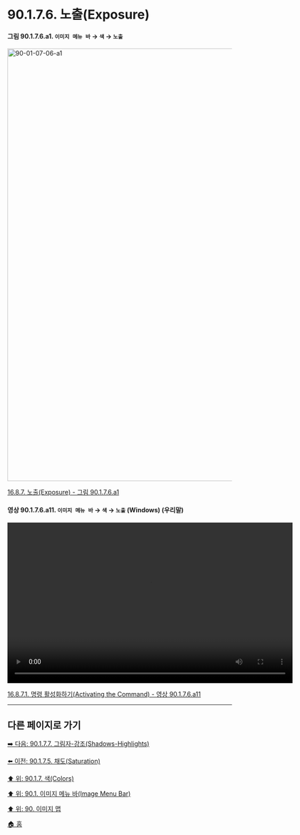 # 90.1.7.6. 노출(Exposure)

<a id="90-01-07-06-a1"></a>

#### 그림 90.1.7.6.a1. `이미지 메뉴 바` → `색` → `노출`
<img width="916" height="970" alt="90-01-07-06-a1" src="https://github.com/user-attachments/assets/32348fe8-65c6-4354-9fde-7f9f83984f94" />

[16.8.7. 노출(Exposure) - 그림 90.1.7.6.a1](./16-08-07-00-exposure.md#90-01-07-06-a1)

<a id="90-01-07-06-a11"></a>

#### 영상 90.1.7.6.a11. `이미지 메뉴 바` → `색` → `노출` (Windows) (우리말)
<video controls="controls" width="640" height="360" src="https://github.com/user-attachments/assets/a11f9655-3e0a-4e1e-aa34-d1ebbe542200"></video>

[16.8.7.1. 명령 활성화하기(Activating the Command) - 영상 90.1.7.6.a11](./16-08-07-01-activating_the_command.md#90-01-07-06-a11)

***

## 다른 페이지로 가기

[➡️ 다음: 90.1.7.7. 그림자-강조(Shadows-Highlights)](./90-01-07-07-shadows_highlights.md)

[⬅️ 이전: 90.1.7.5. 채도(Saturation)](./90-01-07-05-saturation.md)

[⬆️ 위: 90.1.7. 색(Colors)](./90-01-07-00-colors.md)

[⬆️ 위: 90.1. 이미지 메뉴 바(Image Menu Bar)](./90-01-00-image-menu-bar.md)

[⬆️ 위: 90. 이미지 맵](./90-00-image-map.md)

[🏠 홈](./00-home.md)